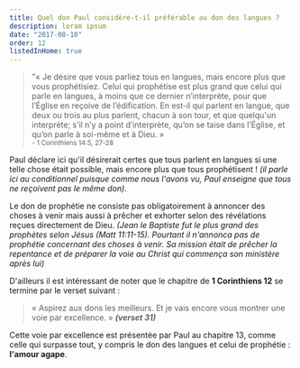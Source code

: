 ```yaml
---
title: Quel don Paul considère-t-il préférable au don des langues ?
description: loram ipsum
date: "2017-08-10"
order: 12
listedInHome: true
---
```


> "« Je désire que vous parliez tous en langues, mais encore plus que vous prophétisiez. Celui qui prophétise est plus grand que celui qui parle en langues, à moins que ce dernier n’interprète, pour que l’Église en reçoive de l’édification. En est-il qui parlent en langue, que deux ou trois au plus parlent, chacun à son tour, et que quelqu'un interprète; s’il n’y a point d’interprète, qu’on se taise dans l’Église, et qu’on parle à soi-même et à Dieu. » <br> <small>- 1 Corinthiens 14:5‭, ‬27-28</small>

Paul déclare ici qu'il désirerait certes que tous parlent en langues si une telle chose était possible, mais encore plus que tous prophétisent ! _(il parle ici au conditionnel puisque comme nous l'avons vu, Paul enseigne que tous ne reçoivent pas le même don)_.

Le don de prophétie ne consiste pas obligatoirement à annoncer des choses à venir mais aussi à prêcher et exhorter selon des révélations reçues directement de Dieu. _(Jean le Baptiste fut le plus grand des prophètes selon Jésus (Matt 11:11-15). Pourtant il n'annonca pas de prophétie concernant des choses à venir. Sa mission était de prêcher la repentance et de préparer la voie au Christ qui commença son ministère après lui)_

D'ailleurs il est intéressant de noter que le chapitre de **1 Corinthiens 12** se termine par le verset suivant :

> « Aspirez aux dons les meilleurs. Et je vais encore vous montrer une voie par excellence. » **_(verset 31)_**  

Cette voie par excellence est présentée par Paul au chapitre 13, comme celle qui surpasse tout, y compris le don des langues et celui de prophétie : **l'amour agape**.